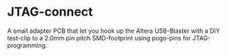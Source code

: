 # JTAG-connect
A small adapter PCB that let you hook up the Altera USB-Blaster with a DIY test-clip to a 2.0mm pin pitch SMD-footprint using pogo-pins for JTAG-programming.
